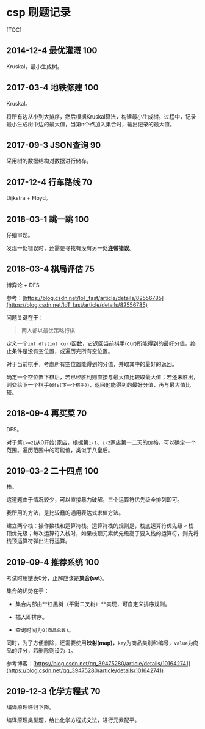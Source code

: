 # csp 刷题记录

[TOC]

## 2014-12-4 最优灌溉 100

Kruskal，最小生成树。

## 2017-03-4 地铁修建 100

Kruskal。

将所有边从小到大排序，然后根据Kruskal算法，构建最小生成树。过程中，记录最小生成树中边的最大值，当第n个点加入集合时，输出记录的最大值。

## 2017-09-3 JSON查询 90

采用树的数据结构对数据进行储存。

## 2017-12-4 行车路线 70

Dijkstra + Floyd。

## 2018-03-1 跳一跳 100

仔细审题。

发现一处错误时，还需要寻找有没有另一处**连带错误**。

## 2018-03-4 棋局评估 75

博弈论 + DFS

参考：[https://blog.csdn.net/IoT_fast/article/details/82556785](https://blog.csdn.net/IoT_fast/article/details/82556785)

问题关键在于：

> 两人都以最优策略行棋

定义一个`int dfs(int cur)`函数，它返回当前棋手(cur)所能得到的最好分值。终止条件是没有空位置，或遍历完所有空位置。

对于当前棋手，考虑所有空位置能得到的分值，并取其中的最好的返回。

确定一个空位置下棋后，若已经胜利则直接与最大值比较取最大值；若还未胜出，则交给下一个棋手(`dfs(下一个棋手)`)，返回他能得到的最好分值，再与最大值比较。

## 2018-09-4 再买菜 70

DFS。

对于第`i>=2`(从0开始)家店，根据第`i-1`、`i-2`家店第一二天的价格，可以确定一个范围。遍历范围中的可能值，类似于八皇后。

## 2019-03-2 二十四点 100

栈。

这道题由于情况较少，可以直接暴力破解，三个运算符优先级全排列即可。

我所用的方法，是比较蠢的通用表达式求值方法。

建立两个栈：操作数栈和运算符栈。运算符栈的规则是，栈底运算符优先级 `<` 栈顶优先级；每次运算符入栈时，如果栈顶元素优先级高于要入栈的运算符，则先将栈顶运算符弹出进行运算。

## 2019-09-4 推荐系统 100

考试时用链表0分，正解应该是**集合(set)**。

集合的优势在于：

- 集合内部由**红黑树（平衡二叉树）**实现，可自定义排序规则。

- 插入即排序。

- 查询时间为`O(商品总数)`。

同时，为了方便删除，还需要使用**映射(map)**，`key`为商品类别和编号，`value`为商品的评分，若删除则设为`-1`。

参考博客：[https://blog.csdn.net/qq_39475280/article/details/101642741](https://blog.csdn.net/qq_39475280/article/details/101642741)

## 2019-12-3 化学方程式 70

编译原理递归下降。

编译原理类型题，给出化学方程式文法，进行元素配平。
